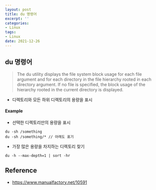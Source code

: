 ```yaml
---
layout: post
title: du 명령어
excerpt: ''
categories:
- Linux
tags:
- Linux
date: 2021-12-26
---
```

## du 명령어
>  The du utility displays the file system block usage for each file argument and for each directory in the file hierarchy rooted in each directory argument.  If no file is specified, the block usage of the hierarchy rooted in the current directory is displayed.

- 디렉토리와 모든 하위 디렉토리의 용량을 표시

#### Example
- 선택한 디렉토리만의 용량을 표시

```
du -sh /something
du -sh /something/* // 아래도 표기
```

- 가장 많은 용량을 차지하는 디렉토리 찾기

```
du -h --max-depth=1 | sort -hr
```


## Reference
- <https://www.manualfactory.net/10591>